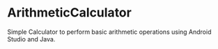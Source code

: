 # ArithmeticCalculator

Simple Calculator to perform basic arithmetic operations using Android Studio and Java.
